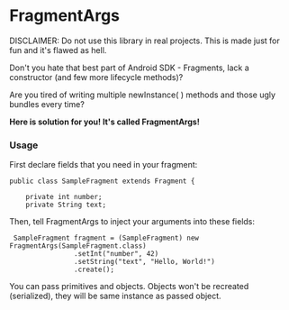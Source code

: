 # FragmentArgs

DISCLAIMER: Do not use this library in real projects. This is made just for fun and it's flawed as hell.

Don't you hate that best part of Android SDK - Fragments, lack a constructor (and few more lifecycle methods)?

Are you tired of writing multiple newInstance( ) methods and those ugly bundles every time?

**Here is solution for you! It's called FragmentArgs!**

### Usage

First declare fields that you need in your fragment:
```
public class SampleFragment extends Fragment {

    private int number;
    private String text;
```

Then, tell FragmentArgs to inject your arguments into these fields:
```
 SampleFragment fragment = (SampleFragment) new FragmentArgs(SampleFragment.class)
                .setInt("number", 42)
                .setString("text", "Hello, World!")
                .create();
```

You can pass primitives and objects. Objects won't be recreated (serialized), they will be same instance as passed object.

